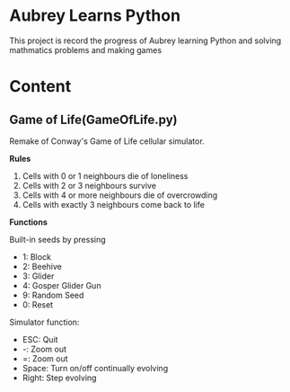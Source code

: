 # Aubrey Learns Python
This project is record the progress of Aubrey learning Python and solving mathmatics problems and making games

# Content
## Game of Life(GameOfLife.py)
Remake of Conway's Game of Life cellular simulator.

**Rules**
1. Cells with 0 or 1 neighbours die of loneliness
2. Cells with 2 or 3 neighbours survive
3. Cells with 4 or more neighbours die of overcrowding
4. Cells with exactly 3 neighbours come back to life

**Functions**

Built-in seeds by pressing
* 1: Block   
* 2: Beehive   
* 3: Glider   
* 4: Gosper Glider Gun   
* 9: Random Seed   
* 0: Reset

Simulator function:
* ESC: Quit   
* -: Zoom out   
* =: Zoom out   
* Space: Turn on/off continually evolving   
* Right: Step evolving
